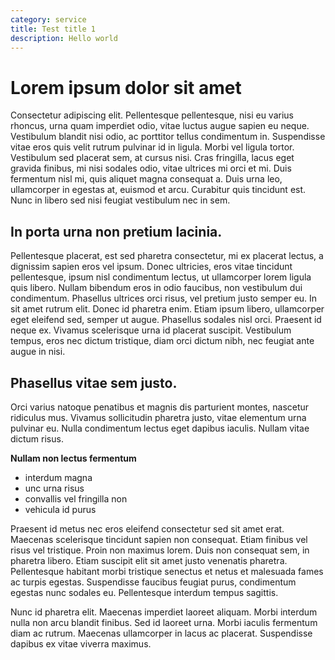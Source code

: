```yaml
---
category: service
title: Test title 1
description: Hello world
---
```


# Lorem ipsum dolor sit amet
Consectetur adipiscing elit. Pellentesque pellentesque, nisi eu varius rhoncus, urna quam imperdiet odio, vitae luctus augue sapien eu neque. Vestibulum blandit nisi odio, ac porttitor tellus condimentum in. Suspendisse vitae eros quis velit rutrum pulvinar id in ligula. Morbi vel ligula tortor. Vestibulum sed placerat sem, at cursus nisi. Cras fringilla, lacus eget gravida finibus, mi nisi sodales odio, vitae ultrices mi orci et mi. Duis fermentum nisl mi, quis aliquet magna consequat a. Duis urna leo, ullamcorper in egestas at, euismod et arcu. Curabitur quis tincidunt est. Nunc in libero sed nisi feugiat vestibulum nec in sem.

## In porta urna non pretium lacinia.
Pellentesque placerat, est sed pharetra consectetur, mi ex placerat lectus, a dignissim sapien eros vel ipsum. Donec ultricies, eros vitae tincidunt pellentesque, ipsum nisl condimentum lectus, ut ullamcorper lorem ligula quis libero. Nullam bibendum eros in odio faucibus, non vestibulum dui condimentum. Phasellus ultrices orci risus, vel pretium justo semper eu. In sit amet rutrum elit. Donec id pharetra enim. Etiam ipsum libero, ullamcorper eget eleifend sed, semper ut augue. Phasellus sodales nisl orci. Praesent id neque ex. Vivamus scelerisque urna id placerat suscipit. Vestibulum tempus, eros nec dictum tristique, diam orci dictum nibh, nec feugiat ante augue in nisi.

## Phasellus vitae sem justo.
Orci varius natoque penatibus et magnis dis parturient montes, nascetur ridiculus mus. Vivamus sollicitudin pharetra justo, vitae elementum urna pulvinar eu. Nulla condimentum lectus eget dapibus iaculis. Nullam vitae dictum risus.

**Nullam non lectus fermentum**
- interdum magna
- unc urna risus
- convallis vel fringilla non
- vehicula id purus

Praesent id metus nec eros eleifend consectetur sed sit amet erat. Maecenas scelerisque tincidunt sapien non consequat. Etiam finibus vel risus vel tristique. Proin non maximus lorem. Duis non consequat sem, in pharetra libero. Etiam suscipit elit sit amet justo venenatis pharetra. Pellentesque habitant morbi tristique senectus et netus et malesuada fames ac turpis egestas. Suspendisse faucibus feugiat purus, condimentum egestas nunc sodales eu. Pellentesque interdum tempus sagittis.

Nunc id pharetra elit. Maecenas imperdiet laoreet aliquam. Morbi interdum nulla non arcu blandit finibus. Sed id laoreet urna. Morbi iaculis fermentum diam ac rutrum. Maecenas ullamcorper in lacus ac placerat. Suspendisse dapibus ex vitae viverra maximus.
